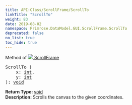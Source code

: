 ```yaml
---
title: API:Class/ScrollFrame/ScrollTo
linkTitle: "ScrollTo"
weight: 83
date: 2019-08-02
namespace: Primrose.DataModel.GUI.ScrollFrame.ScrollTo
deprecated: false
no_list: true
toc_hide: true
---
```

Method of <a href="/docs/api-reference/Class/ScrollFrame"><img src="/icons/silk/frame.png"/>&nbsp;ScrollFrame</a>
<pre class="method-declaration">
ScrollTo (
    x: <a class="type" href="/docs/api-reference/System/Primitives#int32">int</a>,
    y: <a class="type" href="/docs/api-reference/System/Primitives#int32">int</a>
): <a class="type" href="/docs/api-reference/System/void">void</a></pre>
<b>Return Type: </b>
<a class="type" href="/docs/api-reference/System/void">void</a>
<br/>
<b>Description: </b>
Scrolls the canvas to the given coordinates.

